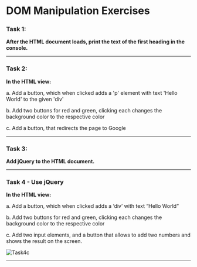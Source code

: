# DOM Manipulation Exercises

### Task 1:

**After the HTML document loads, print the text of the first heading in the console.**

------

### Task 2:

**In the HTML view:**

a. Add a button, which when clicked adds a 'p' element with text 'Hello World' to the given 'div'

b. Add two buttons for red and green, clicking each changes the background color to the respective color

c. Add a button, that redirects the page to Google

------
### Task 3:

**Add jQuery to the HTML document.**

------

### Task 4 - Use jQuery

**In the HTML view:**

a. Add a button, which when clicked adds a ‘div’ with text “Hello World”

b. Add two buttons for red and green, clicking each changes the background color to the respective color

c. Add two input elements, and a button that allows to add two numbers and shows the result on the screen.

![Task4c](task4c.png)

------
